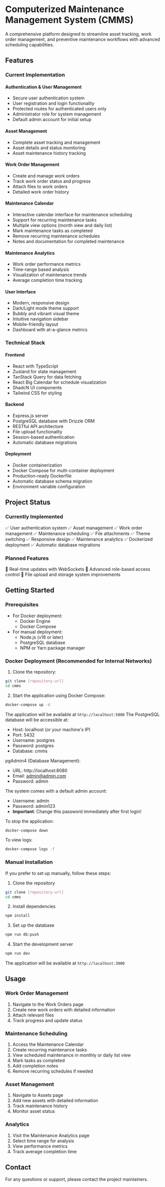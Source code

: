 
# Computerized Maintenance Management System (CMMS)

A comprehensive platform designed to streamline asset tracking, work order management, and preventive maintenance workflows with advanced scheduling capabilities.

## Features

### Current Implementation

#### Authentication & User Management
- Secure user authentication system
- User registration and login functionality
- Protected routes for authenticated users only
- Administrator role for system management
- Default admin account for initial setup

#### Asset Management
- Complete asset tracking and management
- Asset details and status monitoring
- Asset maintenance history tracking

#### Work Order Management
- Create and manage work orders
- Track work order status and progress
- Attach files to work orders
- Detailed work order history

#### Maintenance Calendar
- Interactive calendar interface for maintenance scheduling
- Support for recurring maintenance tasks
- Multiple view options (month view and daily list)
- Mark maintenance tasks as completed
- Remove recurring maintenance schedules
- Notes and documentation for completed maintenance

#### Maintenance Analytics
- Work order performance metrics
- Time-range based analysis
- Visualization of maintenance trends
- Average completion time tracking

#### User Interface
- Modern, responsive design
- Dark/Light mode theme support
- Bubbly and vibrant visual theme
- Intuitive navigation sidebar
- Mobile-friendly layout
- Dashboard with at-a-glance metrics

### Technical Stack

#### Frontend
- React with TypeScript
- Zustand for state management
- TanStack Query for data fetching
- React Big Calendar for schedule visualization
- ShadcN UI components
- Tailwind CSS for styling

#### Backend
- Express.js server
- PostgreSQL database with Drizzle ORM
- RESTful API architecture
- File upload functionality
- Session-based authentication
- Automatic database migrations

#### Deployment
- Docker containerization
- Docker Compose for multi-container deployment
- Production-ready Dockerfile
- Automatic database schema migration
- Environment variable configuration

## Project Status

### Currently Implemented
✅ User authentication system
✅ Asset management
✅ Work order management
✅ Maintenance scheduling
✅ File attachments
✅ Theme switching
✅ Responsive design
✅ Maintenance analytics
✅ Dockerized deployment
✅ Automatic database migrations

### Planned Features
🔄 Real-time updates with WebSockets
🔄 Advanced role-based access control
🔄 File upload and storage system improvements

## Getting Started

### Prerequisites
- For Docker deployment:
  - Docker Engine
  - Docker Compose
- For manual deployment:
  - Node.js (v18 or later)
  - PostgreSQL database
  - NPM or Yarn package manager

### Docker Deployment (Recommended for Internal Networks)

1. Clone the repository:
```bash
git clone [repository-url]
cd cmms
```

2. Start the application using Docker Compose:
```bash
docker-compose up -d
```

The application will be available at `http://localhost:5000`
The PostgreSQL database will be accessible at:
- Host: localhost (or your machine's IP)
- Port: 5432
- Username: postgres
- Password: postgres
- Database: cmms

pgAdmin4 (Database Management):
- URL: http://localhost:8080
- Email: admin@admin.com
- Password: admin

The system comes with a default admin account:
- Username: admin
- Password: admin123
- **Important**: Change this password immediately after first login!

To stop the application:
```bash
docker-compose down
```

To view logs:
```bash
docker-compose logs -f
```

### Manual Installation

If you prefer to set up manually, follow these steps:

1. Clone the repository
```bash
git clone [repository-url]
cd cmms
```

2. Install dependencies
```bash
npm install
```

3. Set up the database
```bash
npm run db:push
```

4. Start the development server
```bash
npm run dev
```

The application will be available at `http://localhost:3000`

## Usage

### Work Order Management
1. Navigate to the Work Orders page
2. Create new work orders with detailed information
3. Attach relevant files
4. Track progress and update status

### Maintenance Scheduling
1. Access the Maintenance Calendar
2. Create recurring maintenance tasks
3. View scheduled maintenance in monthly or daily list view
4. Mark tasks as completed
5. Add completion notes
6. Remove recurring schedules if needed

### Asset Management
1. Navigate to Assets page
2. Add new assets with detailed information
3. Track maintenance history
4. Monitor asset status

### Analytics
1. Visit the Maintenance Analytics page
2. Select time range for analysis
3. View performance metrics
4. Track average completion time

## Contact

For any questions or support, please contact the project maintainers.
